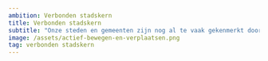 ```yaml
---
ambition: Verbonden stadskern
title: Verbonden stadskern
subtitle: "Onze steden en gemeenten zijn nog al te vaak gekenmerkt door een gesegereerde ruimtelijke ordening waarbij woonzones, bedrijvenzones, winkelzones... van elkaar worden gescheiden en door de auto verbonden."
image: /assets/actief-bewegen-en-verplaatsen.png
tag: verbonden stadskern
---
```

